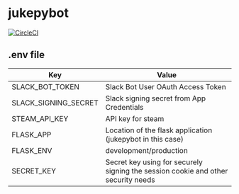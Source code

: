 # jukepybot

[![CircleCI](https://circleci.com/gh/lukasjr/jukepybot.svg?style=svg)](https://circleci.com/gh/lukasjr/jukepybot)

## .env file
| Key | Value |
| --- | ----- |
| SLACK_BOT_TOKEN | Slack Bot User OAuth Access Token |
| SLACK_SIGNING_SECRET | Slack signing secret from App Credentials |
| STEAM_API_KEY| API key for steam |
| FLASK_APP| Location of the flask application (jukepybot in this case) |
| FLASK_ENV| development/production |
| SECRET_KEY| Secret key using for securely signing the session cookie and other security needs |
